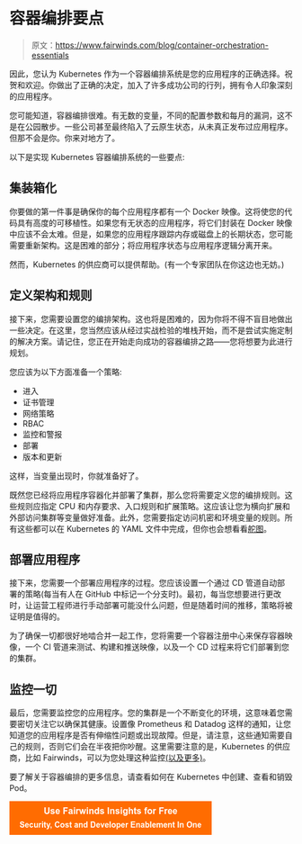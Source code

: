 # 容器编排要点

> 原文：<https://www.fairwinds.com/blog/container-orchestration-essentials>

 因此，您认为 Kubernetes 作为一个容器编排系统是您的应用程序的正确选择。祝贺和欢迎。你做出了正确的决定，加入了许多成功公司的行列，拥有令人印象深刻的应用程序。

您可能知道，容器编排很难。有无数的变量，不同的配置参数和每月的漏洞，这不是在公园散步。一些公司甚至最终陷入了云原生状态，从未真正发布过应用程序。但那不会是你。你来对地方了。

以下是实现 Kubernetes 容器编排系统的一些要点:

## **集装箱化**

你要做的第一件事是确保你的每个应用程序都有一个 Docker 映像。这将使您的代码具有高度的可移植性。如果您有无状态的应用程序，将它们封装在 Docker 映像中应该不会太难。但是，如果您的应用程序跟踪内存或磁盘上的长期状态，您可能需要重新架构。这是困难的部分；将应用程序状态与应用程序逻辑分离开来。

然而，Kubernetes 的供应商可以提供帮助。(有一个专家团队在你这边也无妨。)

## **定义架构和规则**

接下来，您需要设置您的编排架构。这也将是困难的，因为你将不得不盲目地做出一些决定。在这里，您当然应该从经过实战检验的堆栈开始，而不是尝试实施定制的解决方案。请记住，您正在开始走向成功的容器编排之路——您将想要为此进行规划。

您应该为以下方面准备一个策略:

*   进入
*   证书管理
*   网络策略
*   RBAC
*   监控和警报
*   部署
*   版本和更新

这样，当变量出现时，你就准备好了。

既然您已经将应用程序容器化并部署了集群，那么您将需要定义您的编排规则。这些规则应指定 CPU 和内存要求、入口规则和扩展策略。这应该让您为横向扩展和外部访问集群等变量做好准备。此外，您需要指定访问机密和环境变量的规则。所有这些都可以在 Kubernetes 的 YAML 文件中完成，但你也会想看看[舵图](https://helm.sh/)。

## **部署应用程序**

接下来，您需要一个部署应用程序的过程。您应该设置一个通过 CD 管道自动部署的策略(每当有人在 GitHub 中标记一个分支时)。最初，每当您想要进行更改时，让运营工程师进行手动部署可能没什么问题，但是随着时间的推移，策略将被证明是值得的。

为了确保一切都很好地啮合并一起工作，您将需要一个容器注册中心来保存容器映像，一个 CI 管道来测试、构建和推送映像，以及一个 CD 过程来将它们部署到您的集群。

## **监控一切**

最后，您需要监控您的应用程序。您的集群是一个不断变化的环境，这意味着您需要密切关注它以确保其健康。设置像 Prometheus 和 Datadog 这样的通知，让您知道您的应用程序是否有伸缩性问题或出现故障。但是，请注意，这些通知需要自己的规则，否则它们会在半夜把你吵醒。这里需要注意的是，Kubernetes 的供应商，比如 Fairwinds，可以为您处理这种监控[(以及更多)](https://www.fairwinds.com/how-we-can-help)。

要了解关于容器编排的更多信息，请查看如何在 Kubernetes 中创建、查看和销毁 Pod。

[![Use Fairwinds Insights for Free Security, Cost and Developer Enablement In One](img/7c86296320eb01b215d8e2755e9c5b9d.png)](https://cta-redirect.hubspot.com/cta/redirect/2184645/34aa4987-a1f9-438a-a145-d7d82d5c479a)